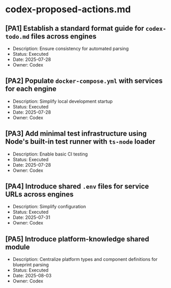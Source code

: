 # codex-proposed-actions.md

## [PA1] Establish a standard format guide for `codex-todo.md` files across engines
- Description: Ensure consistency for automated parsing
- Status: Executed
- Date: 2025-07-28
- Owner: Codex

## [PA2] Populate `docker-compose.yml` with services for each engine
- Description: Simplify local development startup
- Status: Executed
- Date: 2025-07-28
- Owner: Codex

## [PA3] Add minimal test infrastructure using Node's built-in test runner with `ts-node` loader
- Description: Enable basic CI testing
- Status: Executed
- Date: 2025-07-28
- Owner: Codex

## [PA4] Introduce shared `.env` files for service URLs across engines
- Description: Simplify configuration
- Status: Executed
- Date: 2025-07-31
- Owner: Codex

## [PA5] Introduce platform-knowledge shared module
- Description: Centralize platform types and component definitions for blueprint parsing
- Status: Executed
- Date: 2025-08-03
- Owner: Codex

